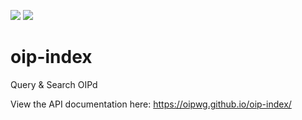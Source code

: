 [![](https://travis-ci.org/oipwg/oip-index.svg?branch=master)](https://travis-ci.org/oipwg/oip-index)
[![](https://img.shields.io/npm/v/oip-index.svg)](https://www.npmjs.com/package/oip-index)
# oip-index
Query &amp; Search OIPd

View the API documentation here: https://oipwg.github.io/oip-index/
